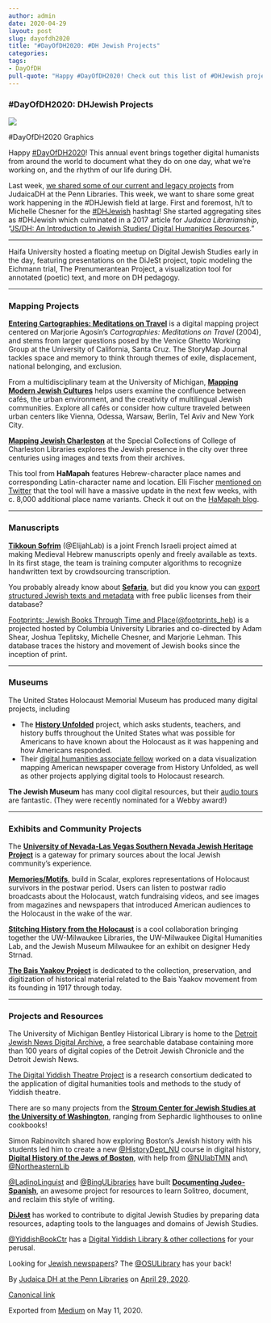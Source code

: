 ```yaml
---
author: admin
date: 2020-04-29
layout: post
slug: dayofdh2020
title: "#DayOfDH2020: #DH Jewish Projects"
categories:
tags:
- DayOfDH
pull-quote: "Happy #DayOfDH2020! Check out this list of #DHJewish projects from around the field."
---
```


### \#DayOfDH2020: DHJewish Projects

![](https://cdn-images-1.medium.com/max/800/1*9MV8-pXKIuZ5Nj2ty6ZBpw.jpeg)

\#DayOfDH2020 Graphics

Happy
[\#DayOfDH2020](https://twitter.com/search?q=%23DayOfDH2020&src=typed_query)! This annual event brings together digital humanists from around the world to document what they do on one day, what we’re working on, and the rhythm of our life during DH.

Last week, [we shared some of our current and legacy projects](https://medium.com/@judaicadh/roundup-judaicadh-projects-at-penn-libraries-6ac3cfdf6a4b?source=---------4------------------) from JudaicaDH at the Penn Libraries. This week, we want to share some great work happening in the \#DHJewish field at large. First and foremost, h/t to Michelle Chesner for the [\#DHJewish](https://twitter.com/search?q=%23dhjewish&src=typeahead_click) hashtag! She started aggregating sites as \#DHJewish which culminated in a 2017 article for *Judaica Librarianship*, “[JS/DH: An Introduction to Jewish Studies/ Digital Humanities Resources](https://ajlpublishing.org/index.php/jl/article/view/513).”

* * * * *

Haifa University hosted a floating meetup on Digital Jewish Studies early in the day, featuring presentations on the DiJeSt project, topic modeling the Eichmann trial, The Prenumerantean Project, a visualization tool for annotated (poetic) text, and more on DH pedagogy.

* * * * *

### Mapping Projects

[**Entering Cartographies: Meditations on Travel**](https://www.arcgis.com/apps/MapJournal/index.html?appid=eef83fa346ea459facacf7ee2a37ff50) is a digital mapping project centered on Marjorie Agosín’s *Cartographies: Meditations on Travel* (2004), and stems from larger questions posed by the Venice Ghetto Working Group at the University of California, Santa Cruz. The StoryMap Journal tackles space and memory to think through themes of exile, displacement, national belonging, and exclusion.

From a multidisciplinary team at the University of Michigan, [**Mapping Modern Jewish Cultures**](https://mapping.judaic.lsa.umich.edu/) helps users examine the confluence between cafés, the urban environment, and the creativity of multilingual Jewish communities. Explore all cafés or consider how culture traveled between urban centers like Vienna, Odessa, Warsaw, Berlin, Tel Aviv and New York City.

[**Mapping Jewish Charleston**](https://mappingjewishcharleston.cofc.edu/) at the Special Collections of College of Charleston Libraries explores the Jewish presence in the city over three centuries using images and texts from their archives.

This tool from **HaMapah** features Hebrew-character place names and corresponding Latin-character name and location. Elli Fischer [mentioned on Twitter](https://twitter.com/Adderabbi/status/1255509660892872709) that the tool will have a massive update in the next few weeks, with c. 8,000 additional place name variants. Check it out on the [HaMapah blog](https://blog.hamapah.org/searchable-map-of-hebrew-place-names/).

* * * * *

### Manuscripts

[**Tikkoun Sofrim**](http://tikkoun-sofrim.haifa.ac.il/) (@ElijahLab) is a joint French Israeli project aimed at making Medieval Hebrew manuscripts openly and freely available as texts. In its first stage, the team is training computer algorithms to recognize handwritten text by crowdsourcing transcription.

You probably already know about [**Sefaria**](https://www.sefaria.org/texts), but did you know you can [export structured Jewish texts and metadata](https://t.co/pZGH2yO3Hy?amp=1) with free public licenses from their database?

[Footprints: Jewish Books Through Time and Place](https://footprints.ctl.columbia.edu/)([@footprints\_heb](http://twitter.com/footprints_heb "Twitter profile for @footprints_heb"))
is a projected hosted by Columbia University Libraries and co-directed
by Adam Shear, Joshua Teplitsky, Michelle Chesner, and Marjorie Lehman.
This database traces the history and movement of Jewish books since the
inception of print.

* * * * *

### Museums

The United States Holocaust Memorial Museum has produced many digital projects, including

-   The [**History Unfolded**](https://newspapers.ushmm.org) project, which asks students, teachers, and history buffs throughout the United States what was possible for Americans to have known about the Holocaust as it was happening and how Americans responded.
-   Their [digital humanities associate fellow](https://medium.com/memory-action/new-connections-to-holocaust-history-23d423537e25) worked on a data visualization mapping American newspaper coverage from History Unfolded, as well as other projects applying digital tools to Holocaust research.

**The Jewish Museum** has many cool digital resources, but their [audio tours](https://tours.thejewishmuseum.org/) are fantastic. (They were recently nominated for a Webby award!)

* * * * *

### Exhibits and Community Projects

The [**University of Nevada-Las Vegas Southern Nevada Jewish Heritage Project**](https://t.co/l8viccdqqO?amp=1) is a gateway for primary sources about the local Jewish
community’s experience.

[**Memories/Motifs**](http://memoriesmotifs.com/), build in Scalar, explores representations of Holocaust survivors in the postwar period. Users can listen to postwar radio broadcasts about the Holocaust, watch fundraising videos, and see images from magazines and newspapers that introduced American audiences to the Holocaust in the wake of the war.

[**Stitching History from the Holocaust**](https://t.co/RFg9adOJPj?amp=1) is a cool collaboration bringing together the UW-Milwaukee Libraries, the UW-Milwaukee Digital Humanities Lab, and the Jewish Museum Milwaukee for an exhibit on designer Hedy Strnad.

[**The Bais Yaakov Project**](https://thebaisyaakovproject.com/) is dedicated to the collection, preservation, and digitization of historical material related to the Bais Yaakov movement from its founding in 1917 through today.

* * * * *

### Projects and Resources

The University of Michigan Bentley Historical Library is home to the [Detroit Jewish News Digital Archive](https://digital.bentley.umich.edu/djnews), a free searchable database containing more than 100 years of digital copies of the Detroit Jewish Chronicle and the Detroit Jewish News.

[The Digital Yiddish Theatre Project](https://web.uwm.edu/yiddish-stage/) is a research consortium dedicated to the application of digital humanities tools and methods to the study
of Yiddish theatre.

There are so many projects from the [**Stroum Center for Jewish Studies at the University of Washington**](https://jewishstudies.washington.edu/digital-jewish-studies/), ranging from Sephardic lighthouses to
online cookbooks!

Simon Rabinovitch shared how exploring Boston’s Jewish history with his students led him to create a new [@HistoryDept\_NU](http://twitter.com/HistoryDept_NU "Twitter profile for @HistoryDept_NU") course in digital history, [**Digital History of the Jews of Boston**](https://nujewishstudiesblog.org/2020/04/24/digital-history-of-the-jews-of-boston/),
with help from [@NUlabTMN](http://twitter.com/NUlabTMN) and\ [@NortheasternLib](http://twitter.com/NortheasternLib)

[@LadinoLinguist](http://twitter.com/LadinoLinguist) and [@BingULibraries](http://twitter.com/BingULibraries) have built [**Documenting Judeo-Spanish**](https://documentingjudeospanish.com/project/), an awesome project for resources to learn Solitreo, document, and reclaim this style of writing.

[**DiJest**](http://dijest.net/hello-world/) has worked to contribute to digital Jewish Studies by preparing data resources, adapting tools to the languages and domains of Jewish Studies.

[@YiddishBookCtr](http://twitter.com/YiddishBookCtr) has a [Digital Yiddish Library & other collections](https://www.yiddishbookcenter.org/collections) for your perusal.

Looking for [Jewish newspapers](https://library.osu.edu/projects/hebrew-lexicon/Jewish-Press_files/sheet002.htm)? The [@OSULibrary](http://twitter.com/OSULibrary) has your back!

By [Judaica DH at the Penn Libraries](https://medium.com/@judaicadh) on [April 29, 2020](https://medium.com/p/4d7c8be7485f).

[Canonical link](https://medium.com/@judaicadh/dayofdh2020-dhjewish-projects-4d7c8be7485f)

Exported from [Medium](https://medium.com) on May 11, 2020.
